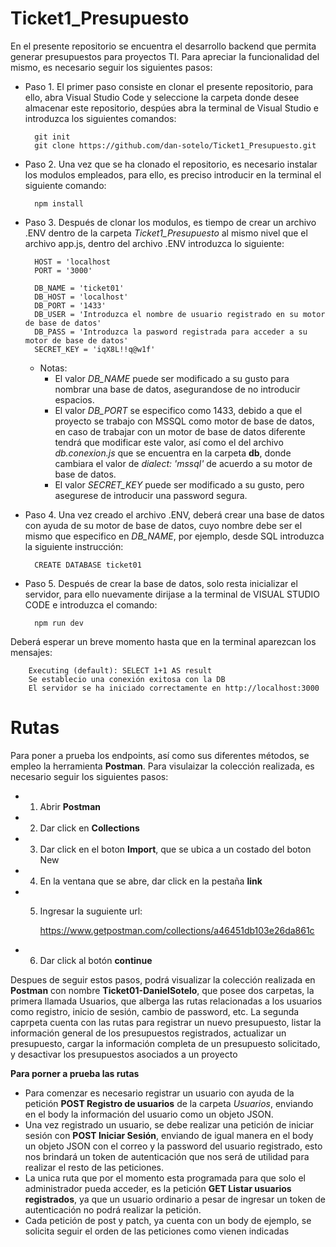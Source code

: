 # Ticket1_Presupuesto
En el presente repositorio se encuentra el desarrollo backend que permita generar presupuestos para proyectos TI. Para apreciar la funcionalidad del mismo, es necesario seguir los siguientes pasos:

* Paso 1. El primer paso consiste en clonar el presente repositorio, para ello, abra Visual Studio Code y seleccione la carpeta donde desee almacenar este repositorio, despúes abra la terminal de Visual Studio e introduzca los siguientes comandos:

        git init
        git clone https://github.com/dan-sotelo/Ticket1_Presupuesto.git

* Paso 2. Una vez que se ha clonado el repositorio, es necesario instalar los modulos empleados, para ello, es preciso introducir en la terminal el siguiente comando:

        npm install
    
* Paso 3. Después de clonar los modulos, es tiempo de crear un archivo .ENV dentro de la carpeta *Ticket1_Presupuesto* al mismo nivel que el archivo app.js, dentro del archivo .ENV introduzca lo siguiente:

        HOST = 'localhost
        PORT = '3000'
        
        DB_NAME = 'ticket01'
        DB_HOST = 'localhost'
        DB_PORT = '1433'
        DB_USER = 'Introduzca el nombre de usuario registrado en su motor de base de datos'
        DB_PASS = 'Introduzca la pasword registrada para acceder a su motor de base de datos'
        SECRET_KEY = 'iqX8L!!q@w1f'

    * Notas: 
        * El valor *DB_NAME* puede ser modificado a su gusto para nombrar una base de datos, asegurandose de no introducir espacios.
        * El valor *DB_PORT* se especifico como 1433, debido a que el proyecto se trabajo con MSSQL como motor de base de datos, en caso de trabajar con un motor de base de datos diferente tendrá que modificar este valor, así como el del archivo *db.conexion.js* que se encuentra en la carpeta **db**, donde cambiara el valor de *dialect: 'mssql'* de acuerdo a su motor de base de datos.
        * El valor *SECRET_KEY* puede ser modificado a su gusto, pero asegurese de introducir una password segura.

* Paso 4. Una vez creado el archivo .ENV, deberá crear una base de datos con ayuda de su motor de base de datos, cuyo nombre debe ser el mismo que especifico en *DB_NAME*, por ejemplo, desde SQL introduzca la siguiente instrucción:

        CREATE DATABASE ticket01

* Paso 5. Después de crear la base de datos, solo resta inicializar el servidor, para ello nuevamente dirijase a la terminal de VISUAL STUDIO CODE e introduzca el comando:

        npm run dev

Deberá esperar un breve momento hasta que en la terminal aparezcan los mensajes:

        Executing (default): SELECT 1+1 AS result
        Se establecio una conexión exitosa con la DB
        El servidor se ha iniciado correctamente en http://localhost:3000

# Rutas
Para poner a prueba los endpoints, así como sus diferentes métodos, se empleo la herramienta **Postman**. Para visulaizar la colección realizada, es necesario seguir los siguientes pasos: 
* 1. Abrir **Postman**
* 2. Dar click en **Collections**
* 3. Dar click en el boton **Import**, que se ubica a un costado del boton New
* 4. En la ventana que se abre, dar click en la pestaña **link**
* 5. Ingresar la suguiente url:

        https://www.getpostman.com/collections/a46451db103e26da861c
        
* 6. Dar click al botón **continue**

Despues de seguir estos pasos, podrá visualizar la colección realizada en **Postman** con nombre **Ticket01-DanielSotelo**, que posee dos carpetas, la primera llamada Usuarios, que alberga las rutas relacionadas a los usuarios como registro, inicio de sesión, cambio de password, etc. La segunda caprpeta cuenta con las rutas para registrar un nuevo presupuesto, listar la información general de los presupuestos registrados, actualizar un presupuesto, cargar la información completa de un presupuesto solicitado, y desactivar los presupuestos asociados a un proyecto

**Para porner a prueba las rutas**
* Para comenzar es necesario registrar un usuario con ayuda de la petición **POST Registro de usuarios** de la carpeta *Usuarios*, enviando en el body la información del usuario como un objeto JSON.
* Una vez registrado un usuario, se debe realizar una petición de iniciar sesión con **POST Iniciar Sesión**, enviando de igual manera en el body un objeto JSON con el correo y la password del usuario registrado, esto nos brindará un token de autenticación que nos será de utilidad para realizar el resto de las peticiones.
* La unica ruta que por el momento esta programada para que solo el administrador pueda acceder, es la petición **GET  Listar usuarios registrados**, ya que un usuario ordinario a pesar de ingresar un token de autenticación no podrá realizar la petición.
* Cada petición de post y patch, ya cuenta con un body de ejemplo, se solicita seguir el orden de las peticiones como vienen indicadas
